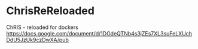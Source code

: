 # ChrisReReloaded
ChRIS - reloaded for dockers
https://docs.google.com/document/d/1DGdeQTNb4s3jZEs7XL3suFeLXUchDdU5JzUk9czDwXA/pub
